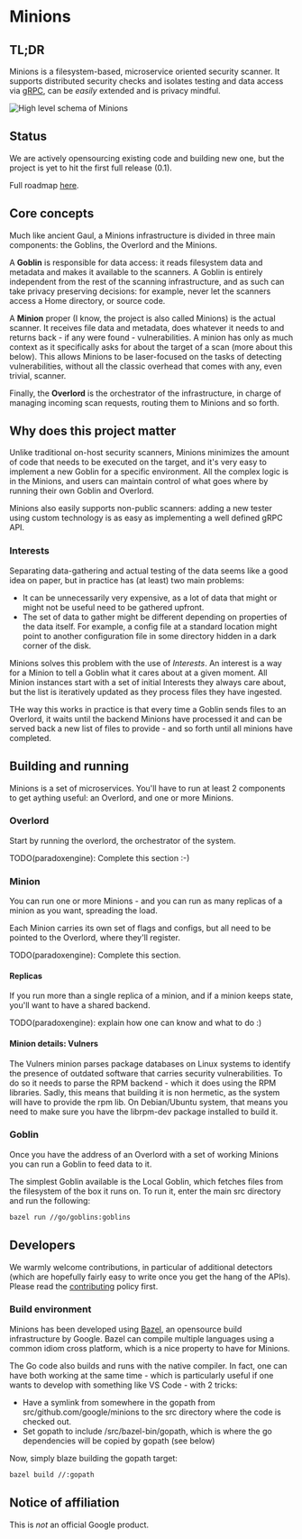 # Minions

## TL;DR

Minions is a filesystem-based, microservice oriented security scanner.
It supports distributed security checks and isolates testing and
data access via [gRPC](https://grpc.io), can be *easily* extended and is privacy mindful.

![High level schema of Minions](https://docs.google.com/drawings/d/e/2PACX-1vQubAAchbeeLMqjq0-uRYeMH4IFKQOoe8bYlHLtImGgidVWBD8UXWmvWyD9v6fHYxCpHs8s3OxY8HSJ/pub?w=363&amp;h=150)

## Status

We are actively opensourcing existing code and building new one, but the project is yet to hit the first full release (0.1).

Full roadmap [here](roadmap.md).

## Core concepts

Much like ancient Gaul, a Minions infrastructure is divided in three main components: the Goblins, the Overlord and the Minions.

A **Goblin** is responsible for data access: it reads filesystem data and metadata and makes it available to the scanners. A Goblin is entirely independent from the rest of the scanning infrastructure, and as such can take privacy preserving decisions: for example, never let the scanners access a Home directory, or source code.

A **Minion** proper (I know, the project is also called Minions) is the actual scanner. It receives file data and metadata, does whatever it needs to and returns back - if any were found - vulnerabilities. A minion has only as much context as it specifically asks for about the target of a scan (more about this below). This allows Minions to be laser-focused on the tasks of detecting vulnerabilities, without all the classic overhead that comes with any, even trivial, scanner.

Finally, the **Overlord** is the orchestrator of the infrastructure, in charge of managing incoming scan requests, routing them to Minions and so forth.

## Why does this project matter

Unlike traditional on-host security scanners, Minions minimizes the amount of code that needs to be executed on the target, and it's very easy to implement a new Goblin for a specific environment. All the complex logic is in the Minions, and users can maintain control of what goes where by running their own Goblin and Overlord.

Minions also easily supports non-public scanners: adding a new tester using custom technology is as easy as implementing a well defined gRPC API.

### Interests

Separating data-gathering and actual testing of the data seems like a good idea on paper, but in practice has (at least) two main problems:

* It can be unnecessarily very expensive, as a lot of data that
  might or might not be useful need to be gathered upfront.
* The set of data to gather might be different depending on
  properties of the data itself. For example, a config file at a
  standard location might point to another configuration file in some directory hidden in a dark corner of the disk.

Minions solves this problem with the use of *Interests*. An interest is a way for a Minion to tell a Goblin what it cares about at a given moment. All Minion instances start with a set of initial Interests they always care about, but the list is iteratively updated as they process files they have ingested.

THe way this works in practice is that every time a Goblin sends files to an Overlord, it waits until the backend Minions have processed it and can be served back a new list of files to provide - and so forth until all minions have completed.

## Building and running

Minions is a set of microservices. You'll have to run at least 2 components to get aything useful: an Overlord, and one or more Minions.

### Overlord

Start by running the overlord, the orchestrator of the system.

TODO(paradoxengine): Complete this section :-)

### Minion

You can run one or more Minions - and you can run as many replicas of a minion as you want, spreading the load.

Each Minion carries its own set of flags and configs, but all need to be pointed to the Overlord, where they'll register.

TODO(paradoxengine): Complete this section.

#### Replicas

If you run more than a single replica of a minion, and if a minion keeps state, you'll want to have a shared backend.

TODO(paradoxengine): explain how one can know and what to do :)

#### Minion details: Vulners

The Vulners minion parses package databases on Linux systems to identify the presence of outdated software that carries security vulnerabilities. To do so it needs to parse the RPM backend - which it does using the RPM libraries.
Sadly, this means that building it is non hermetic, as the system will have to provide the rpm lib. On Debian/Ubuntu system, that means you need to make sure you have the librpm-dev package installed to build it.

### Goblin

Once you have the address of an Overlord with a set of working Minions you can run a Goblin to feed data to it.

The simplest Goblin available is the Local Goblin, which fetches files from the filesystem of the box it runs on. To run it, enter the main src directory and run the following:

```bash
bazel run //go/goblins:goblins
```

## Developers

We warmly welcome contributions, in particular of additional detectors (which are hopefully fairly easy to write once you get the hang of the APIs). Please read the [contributing](CONTRIBUTING.md) policy first.

### Build environment

Minions has been developed using [Bazel](https://bazel.io), an opensource build infrastructure by Google. Bazel can compile multiple languages using a common idiom cross platform, which is a nice property to have for Minions.

The Go code also builds and runs with the native compiler. In fact, one can have both working at the same time - which is particularly useful if one wants to develop with something like VS Code - with 2 tricks:

* Have a symlink from somewhere in the gopath from src/github.com/google/minions to the src directory where the code is checked out.
* Set gopath to include /src/bazel-bin/gopath, which is where the go dependencies will be copied by gopath (see below)

Now, simply blaze building the gopath target:

```bash
bazel build //:gopath
````

## Notice of affiliation 

This is *not* an official Google product.
